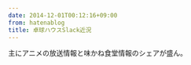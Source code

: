 ```yaml
---
date: 2014-12-01T00:12:16+09:00
from: hatenablog
title: 卓球ハウスSlack近況
---
```


<p>主にアニメの放送情報と味かね食堂情報のシェアが盛ん。</p>

<p><img src="http://cdn-ak.f.st-hatena.com/images/fotolife/r/r7kamura/20141201/20141201001030.png" alt=""></p>

